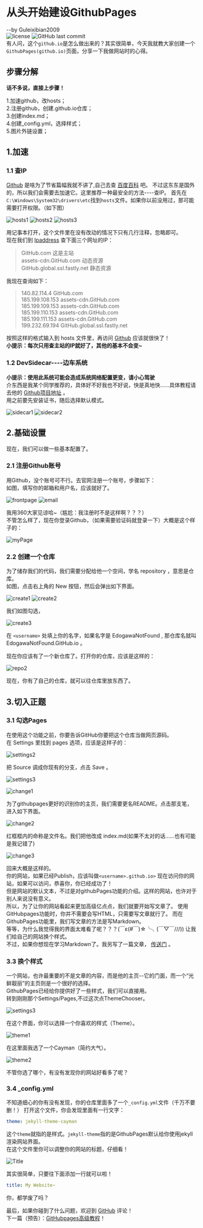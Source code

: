 # 从头开始建设GithubPages
--by Guleixibian2009  
![license](https://img.shields.io/github/license/Guleixibian2009/guleixibian2009.github.io)
![GitHub last commit](https://img.shields.io/github/last-commit/Guleixibian2009/guleixibian2009.github.io)  
有人问，这个`github.io`是怎么做出来的？其实很简单，今天我就教大家创建一个`GithubPages(github.io)`页面，分享一下我做网站时的心得。

## 步骤分解
__话不多说，直接上步骤！__

1.加速github，改hosts；   
2.注册github，创建<username>.github.io仓库；<br />
3.创建index.md；<br />
4.创建_config.yml，选择样式；<br />
5.图片外链设置； <br />

## 1.加速

### 1.1 查IP

[Github](https://github.com) 是啥为了节省篇幅我就不讲了,自己去查 [百度百科](https://baike.baidu.com/item/Github/10145341?fr=aladdin) 吧。
不过这东东是国外的，所以我们会需要去加速它。这里推荐一种最安全的方法----查IP。
首先在`C:\Windows\System32\drivers\etc`找到`hosts`文件。如果你以前没用过，那可能需要打开权限。（如下图）

![hosts1](https://guleixibian2009.github.io/Source/Pics/Code/Github/01/hosts1.png)
![hosts2](https://guleixibian2009.github.io/Source/Pics/Code/Github/01/hosts2.png)
![hosts3](https://guleixibian2009.github.io/Source/Pics/Code/Github/01/hosts3.png)

用记事本打开，这个文件里在没有改动的情况下只有几行注释，忽略即可。  
现在我们到 [Ipaddress](https://www.ipaddress.com) 查下面三个网址的IP：  

> GitHub.com 这是主站  
> assets-cdn.GitHub.com 动态资源  
> GitHub.global.ssl.fastly.net 静态资源  

我现在查询如下：

> 140.82.114.4 GitHub.com  
> 185.199.108.153 assets-cdn.GitHub.com  
> 185.199.109.153 assets-cdn.GitHub.com  
> 185.199.110.153 assets-cdn.GitHub.com  
> 185.199.111.153 assets-cdn.GitHub.com  
> 199.232.69.194 GitHub.global.ssl.fastly.net  

按照这样的格式输入到 hosts 文件里，再访问 [Github](https://github.com/) 应该就很快了！  
**小提示：每次只用查主站的IP就好了，其他的基本不会变~**  

### 1.2 DevSidecar----边车系统

 **小提示：使用此系统可能会造成系统网络配置更变，请小心驾驶**  
 介东西是我某个同学推荐的，具体好不好我也不好说，快是真地快......具体教程请去他的 [Github项目地址](https://github.com/docmirror/dev-sidecar) 。  
 用之前要先安装证书，随后选择默认模式。  

![sidecar1](https://guleixibian2009.github.io/Source/Pics/Code/Github/01/sidecar1.png)
![sidecar2](https://guleixibian2009.github.io/Source/Pics/Code/Github/01/sidecar2.png)

## 2.基础设置
现在，我们可以做一些基本配置了。

### 2.1 注册Github账号
用Github，没个账号可不行。去官网注册一个账号，步骤如下：  
如图，填写你的邮箱和用户名，应该就好了。

![frontpage](https://guleixibian2009.github.io/Source/Pics/Code/Github/01/frontpage.png)
![email](https://guleixibian2009.github.io/Source/Pics/Code/Github/01/email.png)

我用360大家见谅哈~（尴尬：我注册时不是这样啊？？？）  
不管怎么样了，现在你登录Github，（如果需要验证码就登录一下）大概是这个样子的：  

![myPage](https://guleixibian2009.github.io/Source/Pics/Code/Github/01/myPage.png)

### 2.2 创建一个仓库
为了储存我们的代码，我们需要分配给他一个空间，学名 repository ，意思是仓库。  
如图，点击右上角的 New 按钮，然后会弹出如下界面。

![create1](https://guleixibian2009.github.io/Source/Pics/Code/Github/01/create1.png)
![create2](https://guleixibian2009.github.io/Source/Pics/Code/Github/01/create2.png)

我们如图勾选，

![create3](https://guleixibian2009.github.io/Source/Pics/Code/Github/01/create3.png)

在 `<username>` 处填上你的名字，如果名字是 EdogawaNotFound , 那仓库名就叫  
EdogawaNotFound.GitHub.io 。 

现在你应该有了一个新仓库了。打开你的仓库，应该是这样的：

![repo2](https://guleixibian2009.github.io/Source/Pics/Code/Github/01/repo2.png)

现在，你有了自己的仓库，就可以往仓库里放东西了。

## 3.切入正题

### 3.1 勾选Pages

在使用这个功能之前，你要告诉GitHub你要把这个仓库当做网页源码。  
在 Settings 里找到 pages 选项，应该是这样子的：

![settings2](https://guleixibian2009.github.io/Source/Pics/Code/Github/01/settings2.png)

把 Source 调成你现有的分支，点击 Save 。  

![settings3](https://guleixibian2009.github.io/Source/Pics/Code/Github/01/settings3.png)

![change1](https://guleixibian2009.github.io/Source/Pics/Code/Github/01/change1.png)

为了githubpages更好的识别你的主页，我们需要更名README。点击那支笔，进入如下界面。

![change2](https://guleixibian2009.github.io/Source/Pics/Code/Github/01/change2.png)

红框框内的命称是文件名。我们把他改成 index.md(如果不太对的话......也有可能是我记错了)

![change3](https://guleixibian2009.github.io/Source/Pics/Code/Github/01/change3.png)

回来大概是这样的。  
你的网站，如果已经Publish，应该叫做`<username>.github.io>`
现在访问你的网站，如果可以访问，恭喜你，你已经成功了！  
但是网站的默认文本，不过是对githubPages功能的介绍。这样的网站，也许对于别人来说没有意义。  
所以，为了让你的网站看起来更加高级亿点点，我们就要开始写文章了。
使用GitHubpages功能时，你并不需要会写HTML，只需要写文章就行了。 而在GithubPages功能里，我们写文章的方法是写Markdown。  
等等，为什么我觉得我的界面太难看了呢？？？(￣ε(#￣)☆╰╮(￣▽￣///))
让我们给自己的网站换个样式。  
不过，如果你想现在学习Markdown了。我另写了一篇文章， [传送门](https://guleixibian2009.github.io/Code/Markdown/01/) 。  

### 3.3 换个样式

一个网站，也许最重要的不是文章的内容，而是他的主页--它的门面，而一个“光鲜靓丽”的主页则是一个很好的选择。  
GithubPages已经给你提供好了一些样式，我们可以直接用。  
转到刚刚那个Settings/Pages,不过这次点ThemeChooser。

![settings3](https://guleixibian2009.github.io/Source/Pics/Code/Github/01/settings3.png)

在这个界面，你可以选择一个你喜欢的样式（Theme）。

![theme1](https://guleixibian2009.github.io/Source/Pics/Code/Github/01/theme1.png)

在这里面我选了一个Cayman（简约大气）。

![theme2](https://guleixibian2009.github.io/Source/Pics/Code/Github/01/theme2.png)

不管你选了哪个，有没有发现你的网站好看多了呢？ 

### 3.4 _config.yml
不知道细心的你有没有发现，你的仓库里面多了一个`_config.yml`文件（千万不要删！）
打开这个文件，你会发现里面有一行文字：
```yml
theme: jekyll-theme-cayman
```
这个`theme`就指的是样式。`jekyll-theme`指的是GithubPages默认给你使用jekyll渲染网站界面。  
在这个文件里你可以调整你的网站的标题，仔细看！

![Title](https://guleixibian2009.github.io/Source/Pics/Code/Github/01/Title.png)

其实很简单，只要往下面添加一行就可以啦！
```yml
title: My Website~
```
你，都学废了吗？



最后，如果你碰到了什么问题，欢迎到 [GitHub](https://github.com/Guleixibian2009/guleixibian2009.github.io/issues/2) 评论！  
下一篇（预告）：[GitHubpages高级教程](https://guleixibian2009.github.io/Code/Github/02)！  

